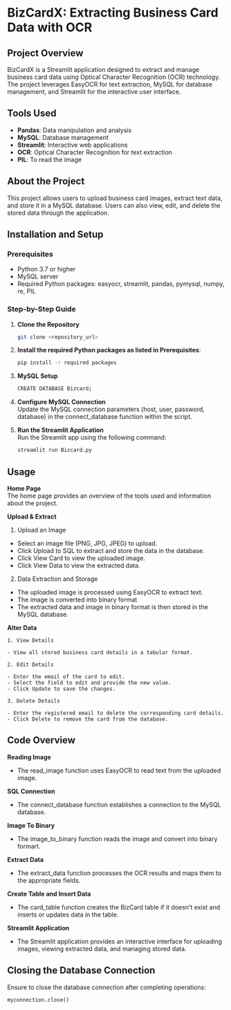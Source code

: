 # BizCardX: Extracting Business Card Data with OCR

## Project Overview
BizCardX is a Streamlit application designed to extract and manage business card data using Optical Character Recognition (OCR) technology. The project leverages EasyOCR for text extraction, MySQL for database management, and Streamlit for the interactive user interface.

## Tools Used
- **Pandas**: Data manipulation and analysis
- **MySQL**: Database management
- **Streamlit**: Interactive web applications
- **OCR**: Optical Character Recognition for text extraction
- **PIL**: To read the image

## About the Project
This project allows users to upload business card images, extract text data, and store it in a MySQL database. Users can also view, edit, and delete the stored data through the application.

## Installation and Setup

### Prerequisites
- Python 3.7 or higher
- MySQL server
- Required Python packages: easyocr, streamlit, pandas, pymysql, numpy, re, PIL

### Step-by-Step Guide

1. **Clone the Repository**
   ```bash
   git clone <repository_url>
    ```
2. **Install the required Python packages as listed in Prerequisites**:
    ```bash
    pip install -r required packages
    ```
3. **MySQL Setup**
    ```bash
    CREATE DATABASE Bizcard;
    ```
4. **Configure MySQL Connection**    
    Update the MySQL connection parameters (host, user, password, database) in the connect_database function within the script.

5. **Run the Streamlit Application**   
    Run the Streamlit app using the following command:
    ```bash
    streamlit run Bizcard.py
    ```

## Usage

**Home Page**   
    The home page provides an overview of the tools used and information about the project.

**Upload & Extract**

1. Upload an Image

- Select an image file (PNG, JPG, JPEG) to upload.
- Click Upload to SQL to extract and store the data in the database.
- Click View Card to view the uploaded image.
- Click View Data to view the extracted data.

2. Data Extraction and Storage

- The uploaded image is processed using EasyOCR to extract text.
- The image is converted into binary format
- The extracted data and image in binary format is then stored in the MySQL database.

**Alter Data**

    1. View Details

    - View all stored business card details in a tabular format.
    
    2. Edit Details

    - Enter the email of the card to edit.
    - Select the field to edit and provide the new value.
    - Click Update to save the changes.
    
    3. Delete Details

    - Enter the registered email to delete the corresponding card details.
    - Click Delete to remove the card from the database.    


## Code Overview

**Reading Image**
- The read_image function uses EasyOCR to read text from the uploaded image.

**SQL Connection**
- The connect_database function establishes a connection to the MySQL database.

**Image To Binary**
- The image_to_binary function reads the image and convert into binary formart.

**Extract Data**
- The extract_data function processes the OCR results and maps them to the appropriate fields.

**Create Table and Insert Data**
- The card_table function creates the BizCard table if it doesn't exist and inserts or updates data in the table.

**Streamlit Application**
- The Streamlit application provides an interactive interface for uploading images, viewing extracted data, and managing stored data.

## Closing the Database Connection
Ensure to close the database connection after completing operations:
```python
myconnection.close()
